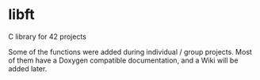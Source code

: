 # libft
C library for 42 projects

Some of the functions were added during individual / group projects. Most of them have a Doxygen compatible documentation, and a Wiki will be added later.
